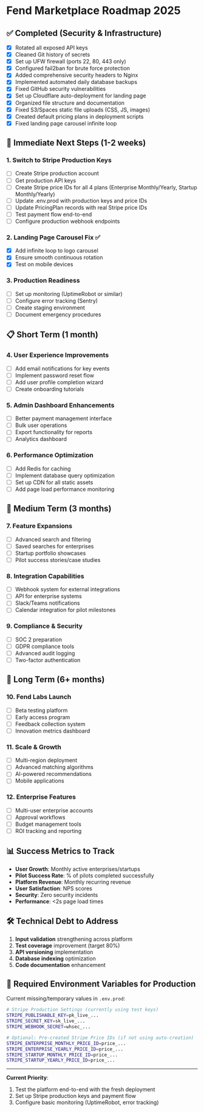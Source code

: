 # Fend Marketplace Roadmap 2025

## ✅ Completed (Security & Infrastructure)
- [x] Rotated all exposed API keys
- [x] Cleaned Git history of secrets
- [x] Set up UFW firewall (ports 22, 80, 443 only)
- [x] Configured fail2ban for brute force protection
- [x] Added comprehensive security headers to Nginx
- [x] Implemented automated daily database backups
- [x] Fixed GitHub security vulnerabilities
- [x] Set up Cloudflare auto-deployment for landing page
- [x] Organized file structure and documentation
- [x] Fixed S3/Spaces static file uploads (CSS, JS, images)
- [x] Created default pricing plans in deployment scripts
- [x] Fixed landing page carousel infinite loop

## 🚀 Immediate Next Steps (1-2 weeks)

### 1. **Switch to Stripe Production Keys**
- [ ] Create Stripe production account
- [ ] Get production API keys
- [ ] Create Stripe price IDs for all 4 plans (Enterprise Monthly/Yearly, Startup Monthly/Yearly)
- [ ] Update .env.prod with production keys and price IDs
- [ ] Update PricingPlan records with real Stripe price IDs
- [ ] Test payment flow end-to-end
- [ ] Configure production webhook endpoints

### 2. **Landing Page Carousel Fix** ✅
- [x] Add infinite loop to logo carousel
- [x] Ensure smooth continuous rotation
- [x] Test on mobile devices

### 3. **Production Readiness**
- [ ] Set up monitoring (UptimeRobot or similar)
- [ ] Configure error tracking (Sentry)
- [ ] Create staging environment
- [ ] Document emergency procedures

## 📋 Short Term (1 month)

### 4. **User Experience Improvements**
- [ ] Add email notifications for key events
- [ ] Implement password reset flow
- [ ] Add user profile completion wizard
- [ ] Create onboarding tutorials

### 5. **Admin Dashboard Enhancements**
- [ ] Better payment management interface
- [ ] Bulk user operations
- [ ] Export functionality for reports
- [ ] Analytics dashboard

### 6. **Performance Optimization**
- [ ] Add Redis for caching
- [ ] Implement database query optimization
- [ ] Set up CDN for all static assets
- [ ] Add page load performance monitoring

## 🎯 Medium Term (3 months)

### 7. **Feature Expansions**
- [ ] Advanced search and filtering
- [ ] Saved searches for enterprises
- [ ] Startup portfolio showcases
- [ ] Pilot success stories/case studies

### 8. **Integration Capabilities**
- [ ] Webhook system for external integrations
- [ ] API for enterprise systems
- [ ] Slack/Teams notifications
- [ ] Calendar integration for pilot milestones

### 9. **Compliance & Security**
- [ ] SOC 2 preparation
- [ ] GDPR compliance tools
- [ ] Advanced audit logging
- [ ] Two-factor authentication

## 🚀 Long Term (6+ months)

### 10. **Fend Labs Launch**
- [ ] Beta testing platform
- [ ] Early access program
- [ ] Feedback collection system
- [ ] Innovation metrics dashboard

### 11. **Scale & Growth**
- [ ] Multi-region deployment
- [ ] Advanced matching algorithms
- [ ] AI-powered recommendations
- [ ] Mobile applications

### 12. **Enterprise Features**
- [ ] Multi-user enterprise accounts
- [ ] Approval workflows
- [ ] Budget management tools
- [ ] ROI tracking and reporting

## 📊 Success Metrics to Track

- **User Growth**: Monthly active enterprises/startups
- **Pilot Success Rate**: % of pilots completed successfully
- **Platform Revenue**: Monthly recurring revenue
- **User Satisfaction**: NPS scores
- **Security**: Zero security incidents
- **Performance**: <2s page load times

## 🛠️ Technical Debt to Address

1. **Input validation** strengthening across platform
2. **Test coverage** improvement (target 80%)
3. **API versioning** implementation
4. **Database indexing** optimization
5. **Code documentation** enhancement

## 🔧 Required Environment Variables for Production

Current missing/temporary values in `.env.prod`:
```bash
# Stripe Production Settings (currently using test keys)
STRIPE_PUBLISHABLE_KEY=pk_live_...
STRIPE_SECRET_KEY=sk_live_...
STRIPE_WEBHOOK_SECRET=whsec_...

# Optional: Pre-created Stripe Price IDs (if not using auto-creation)
STRIPE_ENTERPRISE_MONTHLY_PRICE_ID=price_...
STRIPE_ENTERPRISE_YEARLY_PRICE_ID=price_...
STRIPE_STARTUP_MONTHLY_PRICE_ID=price_...
STRIPE_STARTUP_YEARLY_PRICE_ID=price_...
```

---

**Current Priority**: 
1. Test the platform end-to-end with the fresh deployment
2. Set up Stripe production keys and payment flow
3. Configure basic monitoring (UptimeRobot, error tracking)